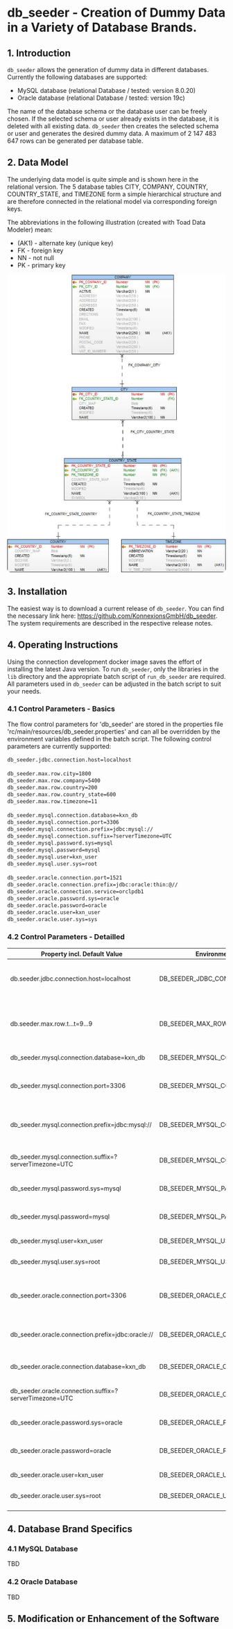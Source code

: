 # db_seeder - Creation of Dummy Data in a Variety of Database Brands.

## 1. Introduction

`db_seeder` allows the generation of dummy data in different databases. 
Currently the following databases are supported:
- MySQL database (relational Database / tested: version 8.0.20) 
- Oracle database (relational Database / tested: version 19c)


The name of the database schema or the database user can be freely chosen. 
If the selected schema or user already exists in the database, it is deleted with all existing data. 
`db_seeder` then creates the selected schema or user and generates the desired dummy data.
A maximum of 2 147 483 647 rows can be generated per database table.

## 2. Data Model

The underlying data model is quite simple and is shown here in the relational version.
The 5 database tables CITY, COMPANY, COUNTRY, COUNTRY_STATE, and TIMEZONE form a simple hierarchical structure and are therefore connected in the relational model via corresponding foreign keys.  

The abbreviations in the following illustration (created with Toad Data Modeler) mean:

- (AK1) - alternate key (unique key)
- FK    - foreign key
- NN    - not null
- PK    - primary key

![](.README_images/Data_Model.png)

## 3. Installation

The easiest way is to download a current release of `db_seeder`.
You can find the necessary link here: https://github.com/KonnexionsGmbH/db_seeder.
The system requirements are described in the respective release notes. 

## 4. Operating Instructions 

Using the connection development docker image saves the effort of installing the latest Java version. 
To run `db_seeder`, only the libraries in the `lib` directory and the appropriate batch script of `run_db_seeder` are required. 
All parameters used in `db_seeder` can be adjusted in the batch script to suit your needs.

### 4.1 Control Parameters - Basics

The flow control parameters for 'db_seeder' are stored in the properties file 'rc/main/resources/db_seeder.properties' and can all be overridden by the environment variables defined in the batch script.
The following control parameters are currently supported:

```
db_seeder.jdbc.connection.host=localhost

db_seeder.max.row.city=1800
db_seeder.max.row.company=5400
db_seeder.max.row.country=200
db_seeder.max.row.country_state=600
db_seeder.max.row.timezone=11

db_seeder.mysql.connection.database=kxn_db
db_seeder.mysql.connection.port=3306
db_seeder.mysql.connection.prefix=jdbc:mysql://
db_seeder.mysql.connection.suffix=?serverTimezone=UTC
db_seeder.mysql.password.sys=mysql
db_seeder.mysql.password=mysql
db_seeder.mysql.user=kxn_user
db_seeder.mysql.user.sys=root

db_seeder.oracle.connection.port=1521
db_seeder.oracle.connection.prefix=jdbc:oracle:thin:@//
db_seeder.oracle.connection.service=orclpdb1
db_seeder.oracle.password.sys=oracle
db_seeder.oracle.password=oracle
db_seeder.oracle.user=kxn_user
db_seeder.oracle.user.sys=sys
```

### 4.2 Control Parameters - Detailled

| Property incl. Default Value | Environment Variable | Used By | Description |
| --- | --- | --- | --- |
| db.seeder.jdbc.connection.host=localhost | DB_SEEDER_JDBC_CONNECTION_HOST | Relational DB | name or ip address of the database server |
|     |     |     |     |
| db.seeder.max.row.t...t=9...9 | DB_SEEDER_MAX_ROW_T...T | Relational DB | number of rows to be generated (per database table t...t) |
|     |     |     |     |
| db_seeder.mysql.connection.database=kxn_db | DB_SEEDER_MYSQL_CONNECTION_DATABASE | MySQL | schema name |
| db_seeder.mysql.connection.port=3306 | DB_SEEDER_MYSQL_CONNECTION_PORT | MySQL | port number of the database server |
| db_seeder.mysql.connection.prefix=jdbc:mysql:// | DB_SEEDER_MYSQL_CONNECTION_PREFIX | MySQL | prefix of the database connection string |
| db_seeder.mysql.connection.suffix=?serverTimezone=UTC | DB_SEEDER_MYSQL_CONNECTION_SUFFIX | MySQL | suffix of the database connection string |
| db_seeder.mysql.password.sys=mysql | DB_SEEDER_MYSQL_PASSWORD | MySQL | password of the normal user |
| db_seeder.mysql.password=mysql | DB_SEEDER_MYSQL_PASSWORD_SYS | MySQL | password of the privileged user |
| db_seeder.mysql.user=kxn_user | DB_SEEDER_MYSQL_USER | MySQL | name of the normal user |
| db_seeder.mysql.user.sys=root | DB_SEEDER_MYSQL_USER_SYS | MySQL | name of the privileged user |
|     |     |     |     |
| db_seeder.oracle.connection.port=3306 | DB_SEEDER_ORACLE_CONNECTION_PORT | Oracle | port number of the database server |
| db_seeder.oracle.connection.prefix=jdbc:oracle:// | DB_SEEDER_ORACLE_CONNECTION_PREFIX | Oracle | prefix of the database connection string |
| db_seeder.oracle.connection.database=kxn_db | DB_SEEDER_ORACLE_CONNECTION_SERVICE | Oracle | database service name |
| db_seeder.oracle.connection.suffix=?serverTimezone=UTC | DB_SEEDER_ORACLE_CONNECTION_SUFFIX | Oracle | suffix of the database connection string |
| db_seeder.oracle.password.sys=oracle | DB_SEEDER_ORACLE_PASSWORD | Oracle | password of the normal user |
| db_seeder.oracle.password=oracle | DB_SEEDER_ORACLE_PASSWORD_SYS | Oracle | password of the privileged user |
| db_seeder.oracle.user=kxn_user | DB_SEEDER_ORACLE_USER | Oracle | name of the normal user |
| db_seeder.oracle.user.sys=root | DB_SEEDER_ORACLE_USER_SYS | Oracle | name of the privileged user |
|     |     |     |     |

## 4. Database Brand Specifics

### 4.1 MySQL Database

TBD

### 4.2 Oracle Database

TBD

## 5. Modification or Enhancement of the Software 

